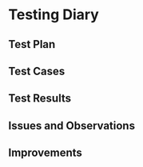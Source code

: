 # Testing Diary

## Test Plan

## Test Cases

## Test Results

## Issues and Observations

## Improvements
